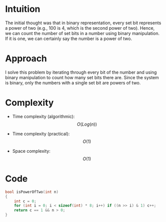 # Intuition
The initial thought was that in binary representation, every set bit represents a power of two (e.g., 100 is 4, which is the second power of two). Hence, we can count the number of set bits in a number using binary manipulation. If it is one, we can certainly say the number is a power of two.

# Approach
I solve this problem by iterating through every bit of the number and using binary manipulation to count how many set bits there are. Since the system is binary, only the numbers with a single set bit are powers of two.

# Complexity
- Time complexity (algorithmic):
$$O(Log(n))$$

- Time complexity (practical):
$$O(1)$$

- Space complexity:
$$O(1)$$

# Code
```c
bool isPowerOfTwo(int n)
{
	int c = 0;
	for (int i = 0; i < sizeof(int) * 8; i++) if ((n >> i) & 1) c++;
	return c == 1 && n > 0;
}
```
